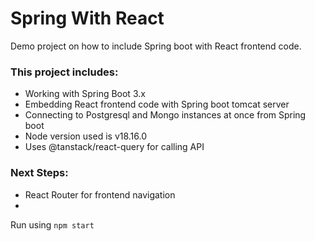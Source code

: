 # Spring With React

Demo project on how to include Spring boot with React frontend code.

### This project includes:
* Working with Spring Boot 3.x
* Embedding React frontend code with Spring boot tomcat server
* Connecting to Postgresql and Mongo instances at once from Spring boot
* Node version used is v18.16.0
* Uses @tanstack/react-query for calling API

### Next Steps:
* React Router for frontend navigation
* 

Run using
`npm start`

